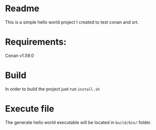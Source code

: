 # Readme

This is a simple hello world project I created to test conan and ort.

# Requirements:
Conan v1.59.0

# Build

In order to build the project just run `install.sh`

# Execute file

The generate hello world executable will be located in `build/bin/` folder.
